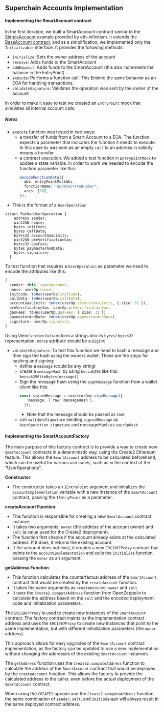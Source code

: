 ## Superchain Accounts Implementation

#### Implementing the SmartAccount contract

In the first iteration, we built a SmartAccount contract similar to the [SimpleAccount](https://github.com/eth-infinitism/account-abstraction/blob/develop/contracts/samples/SimpleAccount.sol) example provided by eth-infinitism. It extends the [BaseAccount contract](https://github.com/eth-infinitism/account-abstraction/blob/develop/contracts/core/BaseAccount.sol), and as a simplification, we implemented only the `Initializable` interface. It provides the following methods:

- `initialize`: Sets the owner address of the account
- `receive`: Adds funds to the SmartAccount
- `addDeposit`: Adds funds to the SmartAccount (this also increments the balance in the EntryPoint)
- `execute`: Performs a function call. This Emimic the same behavior as an EOA for handling transactions.
- `validateSignature`: Validates the operation was sent by the owner of the account

In order to make it easy to test we created an `EntryPoint` mock that simulates all internal account calls.

##### Notes

- `execute` function was tested in two ways:
  - a transfer of funds from a Smart Account to a EOA. The function expects a parameter that indicates the function it needs to execute. In this case `0x` was sent as an empty `call` to an address in solidity means a transfer
  - a contract execution. We added a test function in `EntrypointMock` to update a state variable. In order to work we needed to encode the function parameter like this:
    ```typescript
    encodeFunctionData({
      abi: entryPointMockAbi,
      functionName: "updateStateNumber",
      args: [20],
    });
    ```
- This is the format of a `UserOperation`:

```solidity
struct PackedUserOperation {
    address sender;
    uint256 nonce;
    bytes initCode;
    bytes callData;
    bytes32 accountGasLimits;
    uint256 preVerificationGas;
    bytes32 gasFees;
    bytes paymasterAndData;
    bytes signature;
  }
```

To test function that requires a `UserOperation` as parameter we need to encode the attributes like this:

```Typescript
{
  sender: this._smartAccount,
  nonce: userOp.nonce,
  initCode: toHex(userOp.initCode),
  callData: toHex(userOp.callData),
  accountGasLimits: toHex(userOp.accountGasLimits, { size: 32 }),
  preVerificationGas: userOp.preVerificationGas,
  gasFees: toHex(userOp.gasFees, { size: 32 }),
  paymasterAndData: toHex(userOp.paymasterAndData),
  signature: userOp.signature,
}
```

Using Viem's `toHex` to transform a strings into its `bytes`/ `bytes32` representation. `nonce` attribute should be a `BigInt`

- `validateSignature`: To test this function we need to hash a message and then sign the hash using the owners wallet. These are the steps for hashing and signing:
  - define a `message` (could be any string)
  - create a `messageHash` by using `keccak256` like this: `keccak256(toBytes(message))`
  - Sign the message hash using the `signMessage` function from a wallet client like this:
    ```Typescript
    const signedMessage = investorOne.signMessage({
        message: { raw: messageHash },
      });
    ```
    - Note that the message should be passed as raw
  - call `validateSignature` sending `signedMessage` as `UserOperation.signature` and messageHash as `userOpHash`

#### Implementing the SmartAccountFactory

The main purpose of this factory contract is to provide a way to create new `SmartAccount` contracts in a deterministic way, using the Create2 Ethereum feature. This allows the `SmartAccount` address to be calculated beforehand, which can be useful for various use cases, such as in the context of the "UserOperations".

**Constructor**:

- The constructor takes an `IEntryPoint` argument and initializes the `accountImplementation` variable with a new instance of the `SmartAccount` contract, passing the `IEntryPoint` as a parameter.

**createAccount Function**:

- This function is responsible for creating a new `SmartAccount` contract instance.
- It takes two arguments: `owner` (the address of the account owner) and `salt` (a value used for the Create2 deployment).
- The function first checks if the account already exists at the calculated address. If it does, it returns the existing account.
- If the account does not exist, it creates a new `ERC1967Proxy` contract that points to the `accountImplementation` and calls the `initialize` function, passing the `owner` as an argument.

**getAddress Function**:

- This function calculates the counterfactual address of the `SmartAccount` contract that would be created by the `createAccount` function.
- It takes the same arguments as `createAccount`: `owner` and `salt`.
- It uses the `Create2.computeAddress` function from OpenZeppelin to calculate the address based on the `salt` and the encoded deployment code and initialization parameters.

The `ERC1967Proxy` is used to create new instances of the `SmartAccount` contract. The factory contract maintains the implementation contract address and uses the `ERC1967Proxy` to create new instances that point to the same implementation, but with different initialization parameters (the `owner` address).

This approach allows for easy upgrades of the `SmartAccount` contract implementation, as the factory can be updated to use a new implementation without changing the addresses of the existing `SmartAccount` instances.

The `getAddress` function uses the `Create2.computeAddress` function to calculate the address of the `SmartAccount` contract that would be deployed by the `createAccount` function. This allows the factory to provide the calculated address to the caller, even before the actual deployment of the `SmartAccount` contract.

When using the `CREATE2` opcode and the `Create2.computeAddress` function, the same combination of `sender`, `salt`, and `initCodeHash` will always result in the same deployed contract address.
